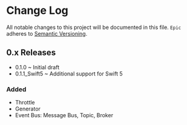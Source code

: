 # Change Log
All notable changes to this project will be documented in this file.
`Epic` adheres to [Semantic Versioning](https://semver.org/).

## 0.x Releases
- 0.1.0 ~ Initial draft
- 0.1.1_Swift5 ~ Additional support for Swift 5

### Added
- Throttle
- Generator
- Event Bus: Message Bus, Topic, Broker

